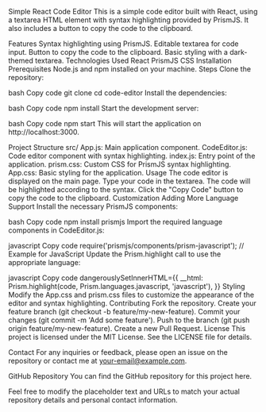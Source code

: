 Simple React Code Editor
This is a simple code editor built with React, using a textarea HTML element with syntax highlighting provided by PrismJS. It also includes a button to copy the code to the clipboard.

Features
Syntax highlighting using PrismJS.
Editable textarea for code input.
Button to copy the code to the clipboard.
Basic styling with a dark-themed textarea.
Technologies Used
React
PrismJS
CSS
Installation
Prerequisites
Node.js and npm installed on your machine.
Steps
Clone the repository:

bash
Copy code
git clone <repository-url>
cd code-editor
Install the dependencies:

bash
Copy code
npm install
Start the development server:

bash
Copy code
npm start
This will start the application on http://localhost:3000.

Project Structure
src/
App.js: Main application component.
CodeEditor.js: Code editor component with syntax highlighting.
index.js: Entry point of the application.
prism.css: Custom CSS for PrismJS syntax highlighting.
App.css: Basic styling for the application.
Usage
The code editor is displayed on the main page.
Type your code in the textarea.
The code will be highlighted according to the syntax.
Click the "Copy Code" button to copy the code to the clipboard.
Customization
Adding More Language Support
Install the necessary PrismJS components:

bash
Copy code
npm install prismjs
Import the required language components in CodeEditor.js:

javascript
Copy code
require('prismjs/components/prism-javascript'); // Example for JavaScript
Update the Prism.highlight call to use the appropriate language:

javascript
Copy code
dangerouslySetInnerHTML={{
  __html: Prism.highlight(code, Prism.languages.javascript, 'javascript'),
}}
Styling
Modify the App.css and prism.css files to customize the appearance of the editor and syntax highlighting.
Contributing
Fork the repository.
Create your feature branch (git checkout -b feature/my-new-feature).
Commit your changes (git commit -m 'Add some feature').
Push to the branch (git push origin feature/my-new-feature).
Create a new Pull Request.
License
This project is licensed under the MIT License. See the LICENSE file for details.

Contact
For any inquiries or feedback, please open an issue on the repository or contact me at your-email@example.com.

GitHub Repository
You can find the GitHub repository for this project here.

Feel free to modify the placeholder text and URLs to match your actual repository details and personal contact information.